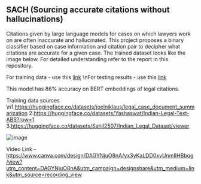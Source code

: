 ## SACH (Sourcing accurate citations without hallucinations)

Citations given by large language models for cases on which lawyers work on are often inaccurate and hallucinated. This project proposes a binary classifier based on case information and citation pair to decipher what citations are accurate for a given case. The trained dataset looks like the image below. For detailed understanding refer to the report in this repository.

For training data - use this [link](https://drive.google.com/file/d/1fNDKfOFbBlcNC22JRpjx-icHzRM0b6Wq/view?usp=sharing)
\nFor testing results - use this [link](https://drive.google.com/file/d/1P-5dpUaXzpxeoxKZ-hKq0kVRE1pha2N3/view?usp=drive_link)

This model has 86% accuracy on BERT embeddings of legal citations.

Training data sources
\n1.https://huggingface.co/datasets/joelniklaus/legal_case_document_summarization
2.https://huggingface.co/datasets/Yashaswat/Indian-Legal-Text-ABS?row=1	
3.https://huggingface.co/datasets/Sahil2507/Indian_Legal_Dataset/viewer	


![image](https://github.com/user-attachments/assets/79bfe69b-a937-4578-816a-07d87094ce87)

Video Link - https://www.canva.com/design/DAGYNjuO8nA/yx3yKaLDD0xvUnmIIHBbqg/view?utm_content=DAGYNjuO8nA&utm_campaign=designshare&utm_medium=link&utm_source=recording_view
